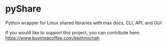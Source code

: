 # pyShare
Python wrapper for Linux shared libraries with max docs, CLI, API, and GUI 

If you would like to support this project, you can contribute here:
https://www.buymeacoffee.com/keithmichah
